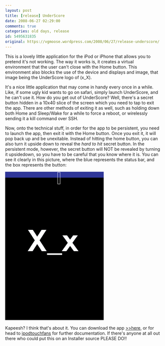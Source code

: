 ```yaml
---
layout: post
title: [release] UnderScore
date: 2008-06-27 02:29:00
comments: true
categories: old days, release
id: 5495631835
original: https://vgmoose.wordpress.com/2008/06/27/release-underscore/
---
```


This is a lovely little application for the iPod or iPhone that allows you to pretend it's not working. The way it works is, it creates a virtual environment that the user can't close with the Home button. This environment also blocks the use of the device and displays and image, that image being the UnderScore logo of (x_X).

It's a nice little application that may come in handy every once in a while. Like, if some ugly kid wants to go on safari, simply launch UnderScore, and he can't use it. How do you get out of UnderScore? Well, there's a secret button hidden in a 10x40 slice of the screen which you need to tap to exit the app. There are other methods of exiting it as well, such as holding down both Home and Sleep/Wake for a while to force a reboot, or wirelessly sending it a kill command over SSH.

Now, onto the technical stuff, in order for the app to be persistent, you need to launch the app, then exit it with the Home button. Once you exit it, it will pop back up and be unexitable. Instead of hitting the home button, you can also turn it upside down to reveal the *hard to hit* secret button. In the persistent mode, however, the secret button will NOT be revealed by turning it upsidedown, so you have to be careful that you know where it is. You can see it clearly in this picture, where the blue represents the status bar, and the box represents the button:

![Underscore](solution.png)

Kapeesh? I think that's about it. You can download the app [>>here](http://www.ipodtouchfans.com/forums/attachment.php?attachmentid=21576&d=1212611396), or for head to [ipodtouchfans](http://www.ipodtouchfans.com/forums/showthread.php?t=69275) for further documentation. If there's anyone at all out there who could put this on an Installer source PLEASE DO!!